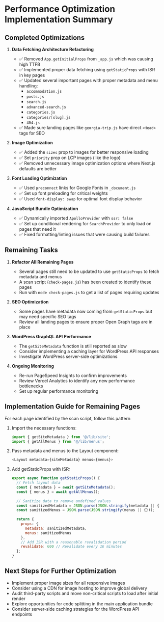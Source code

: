 # Performance Optimization Implementation Summary

## Completed Optimizations

1. **Data Fetching Architecture Refactoring**
   - ✅ Removed `App.getInitialProps` from `_app.js` which was causing high TTFB
   - ✅ Implemented proper data fetching using `getStaticProps` with ISR in key pages
   - ✅ Updated several important pages with proper metadata and menu handling:
     - `accommodation.js`
     - `posts.js`
     - `search.js`
     - `advanced-search.js`
     - `categories.js`
     - `categories/[slug].js`
     - `404.js`
   - ✅ Made sure landing pages like `georgia-trip.js` have direct `<Head>` tags for SEO

2. **Image Optimization**
   - ✅ Added the `sizes` prop to images for better responsive loading
   - ✅ Set `priority` prop on LCP images (like the logo)
   - ✅ Removed unnecessary image optimization options where Next.js defaults are better

3. **Font Loading Optimization**
   - ✅ Used `preconnect` links for Google Fonts in `_document.js`
   - ✅ Set up font preloading for critical weights
   - ✅ Used `font-display: swap` for optimal font display behavior

4. **JavaScript Bundle Optimization**
   - ✅ Dynamically imported `ApolloProvider` with `ssr: false`
   - ✅ Set up conditional rendering for `SearchProvider` to only load on pages that need it
   - ✅ Fixed formatting/linting issues that were causing build failures

## Remaining Tasks

1. **Refactor All Remaining Pages**
   - Several pages still need to be updated to use `getStaticProps` to fetch metadata and menus
   - A scan script (`check-pages.js`) has been created to identify these pages
   - Run with `node check-pages.js` to get a list of pages requiring updates

2. **SEO Optimization**
   - Some pages have metadata now coming from `getStaticProps` but may need specific SEO tags
   - Review all landing pages to ensure proper Open Graph tags are in place

3. **WordPress GraphQL API Performance**
   - The `getSiteMetadata` function is still reported as slow
   - Consider implementing a caching layer for WordPress API responses
   - Investigate WordPress server-side optimizations

4. **Ongoing Monitoring**
   - Re-run PageSpeed Insights to confirm improvements
   - Review Vercel Analytics to identify any new performance bottlenecks
   - Set up regular performance monitoring

## Implementation Guide for Remaining Pages

For each page identified by the scan script, follow this pattern:

1. Import the necessary functions:
   ```javascript
   import { getSiteMetadata } from '@/lib/site';
   import { getAllMenus } from '@/lib/menus';
   ```

2. Pass metadata and menus to the Layout component:
   ```javascript
   <Layout metadata={siteMetadata} menus={menus}>
   ```

3. Add getStaticProps with ISR:
   ```javascript
   export async function getStaticProps() {
     // Fetch layout data
     const { metadata } = await getSiteMetadata();
     const { menus } = await getAllMenus();
     
     // Sanitize data to remove undefined values
     const sanitizedMetadata = JSON.parse(JSON.stringify(metadata || {}));
     const sanitizedMenus = JSON.parse(JSON.stringify(menus || {}));
     
     return {
       props: {
         metadata: sanitizedMetadata,
         menus: sanitizedMenus
       },
       // Add ISR with a reasonable revalidation period
       revalidate: 600 // Revalidate every 10 minutes
     };
   }
   ```

## Next Steps for Further Optimization

- Implement proper image sizes for all responsive images
- Consider using a CDN for image hosting to improve global delivery
- Audit third-party scripts and move non-critical scripts to load after initial render
- Explore opportunities for code splitting in the main application bundle
- Consider server-side caching strategies for the WordPress API endpoints 